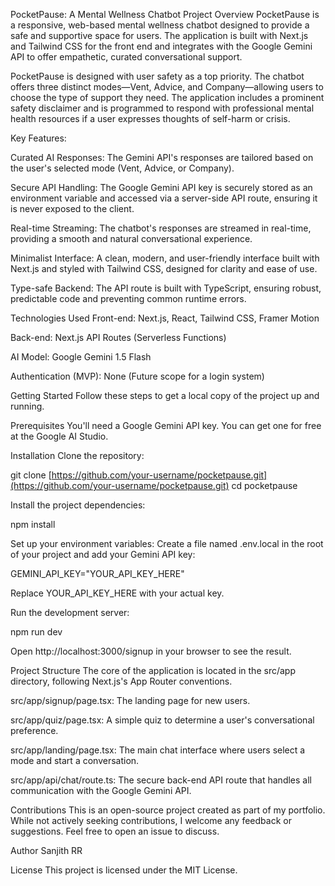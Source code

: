 PocketPause: A Mental Wellness Chatbot
Project Overview
PocketPause is a responsive, web-based mental wellness chatbot designed to provide a safe and supportive space for users. The application is built with Next.js and Tailwind CSS for the front end and integrates with the Google Gemini API to offer empathetic, curated conversational support.

PocketPause is designed with user safety as a top priority. The chatbot offers three distinct modes—Vent, Advice, and Company—allowing users to choose the type of support they need. The application includes a prominent safety disclaimer and is programmed to respond with professional mental health resources if a user expresses thoughts of self-harm or crisis.

Key Features:

Curated AI Responses: The Gemini API's responses are tailored based on the user's selected mode (Vent, Advice, or Company).

Secure API Handling: The Google Gemini API key is securely stored as an environment variable and accessed via a server-side API route, ensuring it is never exposed to the client.

Real-time Streaming: The chatbot's responses are streamed in real-time, providing a smooth and natural conversational experience.

Minimalist Interface: A clean, modern, and user-friendly interface built with Next.js and styled with Tailwind CSS, designed for clarity and ease of use.

Type-safe Backend: The API route is built with TypeScript, ensuring robust, predictable code and preventing common runtime errors.

Technologies Used
Front-end: Next.js, React, Tailwind CSS, Framer Motion

Back-end: Next.js API Routes (Serverless Functions)

AI Model: Google Gemini 1.5 Flash

Authentication (MVP): None (Future scope for a login system)

Getting Started
Follow these steps to get a local copy of the project up and running.

Prerequisites
You'll need a Google Gemini API key. You can get one for free at the Google AI Studio.

Installation
Clone the repository:

git clone [https://github.com/your-username/pocketpause.git](https://github.com/your-username/pocketpause.git)
cd pocketpause

Install the project dependencies:

npm install

Set up your environment variables:
Create a file named .env.local in the root of your project and add your Gemini API key:

GEMINI_API_KEY="YOUR_API_KEY_HERE"

Replace YOUR_API_KEY_HERE with your actual key.

Run the development server:

npm run dev

Open http://localhost:3000/signup in your browser to see the result.

Project Structure
The core of the application is located in the src/app directory, following Next.js's App Router conventions.

src/app/signup/page.tsx: The landing page for new users.

src/app/quiz/page.tsx: A simple quiz to determine a user's conversational preference.

src/app/landing/page.tsx: The main chat interface where users select a mode and start a conversation.

src/app/api/chat/route.ts: The secure back-end API route that handles all communication with the Google Gemini API.

Contributions
This is an open-source project created as part of my portfolio. While not actively seeking contributions, I welcome any feedback or suggestions. Feel free to open an issue to discuss.

Author
Sanjith RR

License
This project is licensed under the MIT License.